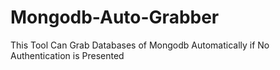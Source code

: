 # Mongodb-Auto-Grabber
This Tool Can Grab Databases of Mongodb Automatically if No Authentication is Presented
